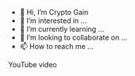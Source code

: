 - 👋 Hi, I’m Crypto Gain 
- 👀 I’m interested in ...
- 🌱 I’m currently learning ...
- 💞️ I’m looking to collaborate on ...
- 📫 How to reach me ...

<!-- Crypto Gain is a ✨ special ✨ repository because its `README.md` (this file) appears on your GitHub profile.
You can click the Preview link to take a look at your changes.
---> YouTube video 
